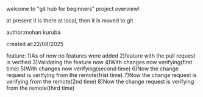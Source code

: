 welcome to "git hub for beginners" project overview!

at present it is there at local,
then it is moved to git

  author:mohan kuruba

  created at:22/08/2025
  
feature:
	1)As of now no features were added 
	2)feature with the pull request is verified 
	3)Validating the feature now 
    4)With changes now verifying(first time)
	5)With changes now verifying(second time)
    6)Now the change request is verifying from the remote(frist time)
	7)Now the change request is verifying from the remote(2nd time)
    8)Now the change request is verifying from the remote(third time)
	
	
 

